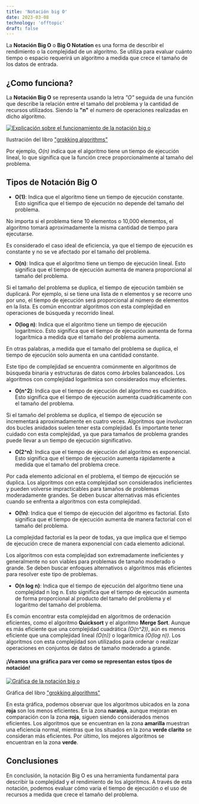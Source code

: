 ```yaml
---
title: 'Notación big O'
date: 2023-03-08
technology: 'offtopic'
draft: false
---
```


La **Notación Big O** o **Big O Notation** es una forma de describir el rendimiento o la complejidad de un algoritmo. Se utiliza para evaluar cuánto tiempo o espacio requerirá un algoritmo a medida que crece el tamaño de los datos de entrada.

## ¿Como funciona?

La **Notación Big O** se representa usando la letra _"O"_ seguida de una función que describe la relación entre el tamaño del problema y la cantidad de recursos utilizados. Siendo la __"n"__ el numero de operaciones realizadas en dicho algoritmo.

[![Explicación sobre el funcionamiento de la notación big o](/images/postsImages/bigOExplanation.jpg)](/images/postsImages/bigOExplanation.jpg)

<p class="text-center italic">
Ilustración del libro <a href="https://codewithmeg.com/grokking.html" target="_blank">
"grokking algorithms"
</a>
</p>


Por ejemplo, _O(n)_ indica que el algoritmo tiene un tiempo de ejecución lineal, lo que significa que la función crece proporcionalmente al tamaño del problema.

## Tipos de Notación Big O

* __O(1)__: Indica que el algoritmo tiene un tiempo de ejecución constante. Esto significa que el tiempo de ejecución no depende del tamaño del problema. 

No importa si el problema tiene 10 elementos o 10,000 elementos, el algoritmo tomará aproximadamente la misma cantidad de tiempo para ejecutarse. 

Es considerado el caso ideal de eficiencia, ya que el tiempo de ejecución es constante y no se ve afectado por el tamaño del problema.

* __O(n)__: Indica que el algoritmo tiene un tiempo de ejecución lineal. Esto significa que el tiempo de ejecución aumenta de manera proporcional al tamaño del problema. 
 
Si el tamaño del problema se duplica, el tiempo de ejecución también se duplicará. Por ejemplo, si se tiene una lista de n elementos y se recorre uno por uno, el tiempo de ejecución será proporcional al número de elementos en la lista. Es común encontrar algoritmos con esta complejidad en operaciones de búsqueda y recorrido lineal.

* __O(log n)__: Indica que el algoritmo tiene un tiempo de ejecución logarítmico. Esto significa que el tiempo de ejecución aumenta de forma logarítmica a medida que el tamaño del problema aumenta.
 
En otras palabras, a medida que el tamaño del problema se duplica, el tiempo de ejecución solo aumenta en una cantidad constante. 

Este tipo de complejidad se encuentra comúnmente en algoritmos de búsqueda binaria y estructuras de datos como árboles balanceados. Los algoritmos con complejidad logarítmica son considerados muy eficientes.

* __O(n^2)__: Indica que el tiempo de ejecución del algoritmo es cuadrático. Esto significa que el tiempo de ejecución aumenta cuadráticamente con el tamaño del problema. 

Si el tamaño del problema se duplica, el tiempo de ejecución se incrementará aproximadamente en cuatro veces. Algoritmos que involucran dos bucles anidados suelen tener esta complejidad. Es importante tener cuidado con esta complejidad, ya que para tamaños de problema grandes puede llevar a un tiempo de ejecución significativo.

* __O(2^n)__: Indica que el tiempo de ejecución del algoritmo es exponencial. Esto significa que el tiempo de ejecución aumenta rápidamente a medida que el tamaño del problema crece. 

Por cada elemento adicional en el problema, el tiempo de ejecución se duplica. Los algoritmos con esta complejidad son considerados ineficientes y pueden volverse impracticables para tamaños de problemas moderadamente grandes. Se deben buscar alternativas más eficientes cuando se enfrenta a algoritmos con esta complejidad.

* __O(!n)__: Indica que el tiempo de ejecución del algoritmo es factorial. Esto significa que el tiempo de ejecución aumenta de manera factorial con el tamaño del problema. 

La complejidad factorial es la peor de todas, ya que implica que el tiempo de ejecución crece de manera exponencial con cada elemento adicional. 

Los algoritmos con esta complejidad son extremadamente ineficientes y generalmente no son viables para problemas de tamaño moderado o grande. Se deben buscar enfoques alternativos o algoritmos más eficientes para resolver este tipo de problemas.

* __O(n log n)__: Indica que el tiempo de ejecución del algoritmo tiene una complejidad n log n. Esto significa que el tiempo de ejecución aumenta de forma proporcional al producto del tamaño del problema y el logaritmo del tamaño del problema. 

Es común encontrar esta complejidad en algoritmos de ordenación eficientes, como el algoritmo **Quicksort** y el algoritmo **Merge Sort**. Aunque es más eficiente que una complejidad cuadrática *(O(n^2))*, aún es menos eficiente que una complejidad lineal *(O(n))* o logarítmica *(O(log n))*. Los algoritmos con esta complejidad son utilizados para ordenar o realizar operaciones en conjuntos de datos de tamaño moderado a grande.

#### ¡Veamos una gráfica para ver como se representan estos tipos de notación!

[![Gráfica de la notación big o](/images/postsImages/bigOGraphic.jpg)](/images/postsImages/bigOGraphic.jpg)
<p class="text-center italic">
Gráfica del libro <a href="https://codewithmeg.com/grokking.html" target="_blank">
"grokking algorithms"
</a>
</p>

En esta gráfica, podemos observar que los algoritmos ubicados en la zona **roja** son los menos eficientes. En la zona **naranja**, aunque mejoran en comparación con la zona **roja**, siguen siendo considerados menos eficientes. Los algoritmos que se encuentran en la zona **amarilla** muestran una eficiencia normal, mientras que los situados en la zona **verde clarito** se consideran más eficientes. Por último, los mejores algoritmos se encuentran en la zona **verde**.

## **Conclusiones**

En conclusión, la notación Big O es una herramienta fundamental para describir la complejidad y el rendimiento de los algoritmos. A través de esta notación, podemos evaluar cómo varía el tiempo de ejecución o el uso de recursos a medida que crece el tamaño del problema.